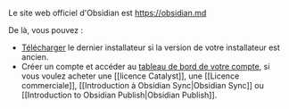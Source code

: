 Le site web officiel d'Obsidian est https://obsidian.md

De là, vous pouvez :

- [Télécharger](https://obsidian.md/download) le dernier installateur si la version de votre installateur est ancien.
- Créer un compte et accéder au [tableau de bord de votre compte](https://obsidian.md/account), si vous voulez acheter une [[licence Catalyst]], une [[Licence commerciale]], [[Introduction à Obsidian Sync|Obsidian Sync]] ou [[Introduction to Obsidian Publish|Obsidian Publish]].
